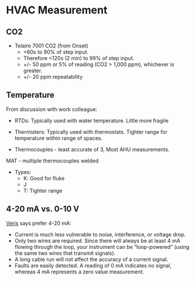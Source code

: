 # HVAC Measurement

## CO2

- Telaire 7001 CO2 (from Onset)
    - <60s to 90% of step input.
    - Therefore <120s (2 min) to 99% of step input.
    - +/- 50 ppm or 5% of reading (CO2 > 1,000 ppm), whichever is greater.
    - +/- 20 ppm repeatability


## Temperature

From discussion with work colleague:

- RTDs: Typically used with water temperature. Little more fragile
- Thermisters: Typically used with thermostats. Tighter range for
  temperature within range of spaces.

- Thermocouples - least accurate of 3, Most AHU measurements.

MAT - multiple thermocouples welded

  - Types:
    - K: Good for fluke
    - J
    - T: Tighter range


## 4-20 mA vs. 0-10 V

[Veris](https://blog.veris.com/choosing-analog-signal-types-for-industrial-sensors-0-10v-or-4-20ma) says prefer 4-20 mA:

- Current is much less vulnerable to noise, interference, or voltage drop.
- Only two wires are required. Since there will always be at least 4 mA flowing through the loop, your instrument can be “loop-powered” (using the same two wires that transmit signals).
- A long cable run will not affect the accuracy of a current signal.
- Faults are easily detected. A reading of 0 mA indicates no signal, whereas 4 mA represents a zero value measurement.
